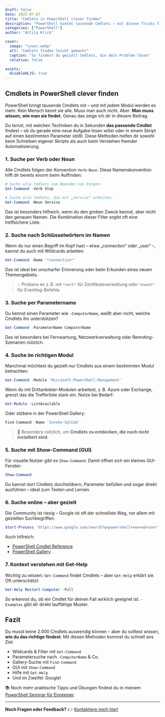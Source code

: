 ```yaml
---
draft: false
date: 2025-07-07
title: "Cmdlets in PowerShell clever finden"
description: "PowerShell bietet tausende Cmdlets – mit diesen Tricks findest du genau das richtige für deine Aufgabe. Inklusive Beispiele, Gallery-Tipps und GUI-Suche."
categories: ["PowerShell"]
author: "Attila Krick"

cover:
  image: "cover.webp"
  alt: "Cmdlets finden leicht gemacht"
  caption: "So findest du gezielt Cmdlets, die dein Problem lösen"
  relative: false

assets:
  disableHLJS: true
---
```


## Cmdlets in PowerShell clever finden

PowerShell bringt tausende Cmdlets mit – und mit jedem Modul werden es mehr. Kein Mensch kennt sie alle. Muss man auch nicht. Aber: **Man muss wissen, wie man sie findet.** Genau das zeige ich dir in diesem Beitrag.

Du lernst, mit welchen Techniken du in Sekunden **das passende Cmdlet** findest – ob du gerade eine neue Aufgabe lösen willst oder in einem Skript auf einen bestimmten Parameter stößt. Diese Methoden helfen dir sowohl beim Schreiben eigener Skripte als auch beim Verstehen fremder Automatisierung.

### 1. Suche per Verb oder Noun

Alle Cmdlets folgen der Konvention `Verb-Noun`. Diese Namenskonvention hilft dir bereits enorm beim Auffinden:

```powershell
# Suche alle Cmdlets zum Beenden von Dingen:
Get-Command -Verb Stop

# Suche alle Cmdlets, die mit „Service“ arbeiten:
Get-Command -Noun Service
```

Das ist besonders hilfreich, wenn du den groben Zweck kennst, aber nicht den genauen Namen. Die Kombination dieser Filter ergibt oft eine treffsichere Liste.

### 2. Suche nach Schlüsselwörtern im Namen

Wenn du nur einen Begriff im Kopf hast – etwa „connection“ oder „user“ –, kannst du auch mit Wildcards arbeiten:

```powershell
Get-Command -Name '*connection*'
```

Das ist ideal bei unscharfer Erinnerung oder beim Erkunden eines neuen Themengebiets.

> 💡 Probiere es z. B. mit `*cert*` für Zertifikatsverwaltung oder `*event*` für Eventlog-Befehle.

### 3. Suche per Parametername

Du kennst einen Parameter wie `-ComputerName`, weißt aber nicht, welche Cmdlets ihn unterstützen?

```powershell
Get-Command -ParameterName ComputerName
```

Das ist besonders bei Fernwartung, Netzwerkverwaltung oder Remoting-Szenarien nützlich.

### 4. Suche im richtigen Modul

Manchmal möchtest du gezielt nur Cmdlets aus einem bestimmten Modul betrachten:

```powershell
Get-Command -Module 'Microsoft.PowerShell.Management'
```

Wenn du mit Drittanbieter-Modulen arbeitest, z. B. Azure oder Exchange, grenzt das die Trefferliste stark ein. Nutze bei Bedarf:

```powershell
Get-Module -ListAvailable
```

Oder stöbere in der PowerShell Gallery:

```powershell
Find-Command -Name 'Invoke-SqlCmd'
```

> 🔎 Besonders nützlich, um **Cmdlets zu entdecken, die noch nicht installiert sind**.

### 5. Suche mit Show-Command (GUI)

Für visuelle Nutzer gibt es `Show-Command`. Damit öffnet sich ein kleines GUI-Fenster:

```powershell
Show-Command
```

Du kannst dort Cmdlets durchstöbern, Parameter befüllen und sogar direkt ausführen – ideal zum Testen und Lernen.

### 6. Suche online – aber gezielt

Die Community ist riesig – Google ist oft der schnellste Weg, vor allem mit gezielten Suchbegriffen:

```powershell
Start-Process 'https://www.google.com/search?q=powershell+new+ad+user'
```

Auch hilfreich:

- [PowerShell Cmdlet Reference](https://docs.microsoft.com/en-us/powershell/scripting/reference/)
- [PowerShell Gallery](https://www.powershellgallery.com/)

### 7. Kontext verstehen mit Get-Help

Wichtig zu wissen: `Get-Command` findet Cmdlets – aber `Get-Help` erklärt sie. Oft unterschätzt:

```powershell
Get-Help Restart-Computer -Full
```

So erkennst du, ob ein Cmdlet für deinen Fall wirklich geeignet ist. `-Examples` gibt dir direkt lauffähige Muster.

## Fazit

Du musst keine 2.000 Cmdlets auswendig können – aber du solltest wissen, **wie du das richtige findest**. Mit diesen Methoden kommst du schnell ans Ziel:

- Wildcards & Filter mit `Get-Command`
- Parametersuche nach `-ComputerName` & Co.
- Gallery-Suche mit `Find-Command`
- GUI mit `Show-Command`
- Hilfe mit `Get-Help`
- Und im Zweifel: Google!

📚 Noch mehr praktische Tipps und Übungen findest du in meinem [PowerShell Seminar für Einsteiger](https://attilakrick.com/powershell/powershell-seminare/).

---

**Noch Fragen oder Feedback?**
👉 [Kontaktiere mich hier!](https://attilakrick.com/Kontakt)
